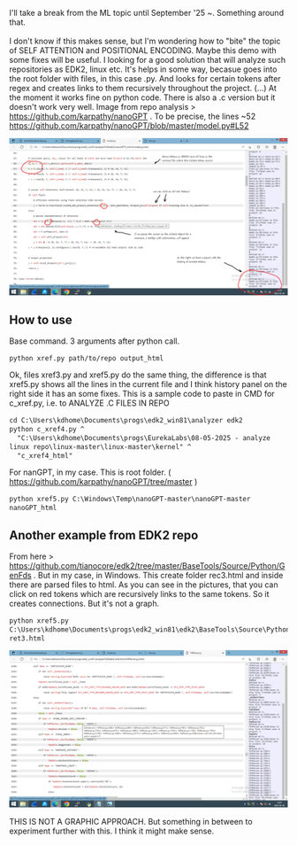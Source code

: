 I'll take a break from the ML topic until September '25 ~. Something around that.
<br /><br />
I don't know if this makes sense, but I'm wondering how to "bite" the topic of SELF ATTENTION and POSITIONAL ENCODING. Maybe this demo with some fixes will be useful. I looking for a good solution that will analyze such repositories as EDK2, linux etc. It's helps in some way, becasue goes into the root folder with files, in this case .py. And looks for certain tokens after regex and creates links to them recursively throughout the project. (...) At the moment it works fine on python code. There is also a .c version but it doesn't work very well. Image from repo analysis > https://github.com/karpathy/nanoGPT . To be precise, the lines ~52 https://github.com/karpathy/nanoGPT/blob/master/model.py#L52

![dump](https://raw.githubusercontent.com/KarolDuracz/scratchpad/refs/heads/main/MachineLearning/ML%20with%20EurekaLabs/29-05-2025%20-%20EurekaLabs%20practice/screen%2029-05-2025%20ml%20eureka.png)

<h2>How to use</h2>
Base command. 3 arguments after python call.

```
python xref.py path/to/repo output_html
```

Ok, files xref3.py and xref5.py do the same thing, the difference is that xref5.py shows all the lines in the current file and I think history panel on the right side it has an some fixes. This is a sample code to paste in CMD for c_xref.py, i.e. to ANALYZE .C FILES IN REPO

```
cd C:\Users\kdhome\Documents\progs\edk2_win81\analyzer edk2
python c_xref4.py ^
  "C:\Users\kdhome\Documents\progs\EurekaLabs\08-05-2025 - analyze linux repo\linux-master\linux-master\kernel" ^
  "c_xref4_html"
```

For nanGPT, in my case. This is root folder. ( https://github.com/karpathy/nanoGPT/tree/master ) 

```
python xref5.py C:\Windows\Temp\nanoGPT-master\nanoGPT-master nanoGPT_html
```

<h2>Another example from EDK2 repo</h2>

From here > https://github.com/tianocore/edk2/tree/master/BaseTools/Source/Python/GenFds . But in my case, in Windows. This create folder rec3.html and inside there are parsed files to html. As you can see in the pictures, that you can click on red tokens which are recursively links to the same tokens. So it creates connections. But it's not a graph.

```
python xref5.py C:\Users\kdhome\Documents\progs\edk2_win81\edk2\BaseTools\Source\Python\GenFds ret3.html 
```

![dump](https://raw.githubusercontent.com/KarolDuracz/scratchpad/refs/heads/main/MachineLearning/ML%20with%20EurekaLabs/29-05-2025%20-%20EurekaLabs%20practice/screen%2029-05-2025%20-%202.png)

THIS IS NOT A GRAPHIC APPROACH. But something in between to experiment further with this. I think it might make sense.
